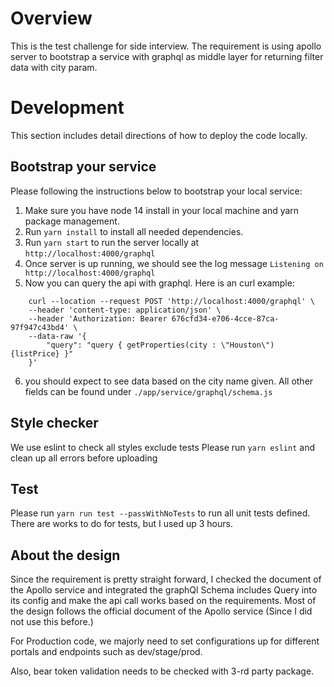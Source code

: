 # Overview
This is the test challenge for side interview. The requirement is using apollo 
server to bootstrap a service with graphql as middle layer for returning filter
data with city param.

# Development
This section includes detail directions of how to deploy the code locally.

## Bootstrap your service
Please following the instructions below to bootstrap your local service:
1. Make sure you have node 14 install in your local machine and yarn package management.
2. Run `yarn install` to install all needed dependencies.
3. Run `yarn start` to run the server locally at `http://localhost:4000/graphql`
4. Once server is up running, we should see the log message `Listening on http://localhost:4000/graphql`
5. Now you can query the api with graphql. Here is an curl example:
```
    curl --location --request POST 'http://localhost:4000/graphql' \
    --header 'content-type: application/json' \
    --header 'Authorization: Bearer 676cfd34-e706-4cce-87ca-97f947c43bd4' \
    --data-raw '{
        "query": "query { getProperties(city : \"Houston\") {listPrice} }"
    }'
```
6. you should expect to see data based on the city name given. All other 
   fields can be found under `./app/service/graphql/schema.js`
   
## Style checker
We use eslint to check all styles exclude tests
Please run `yarn eslint` and clean up all errors before uploading
   
## Test
Please run `yarn run test --passWithNoTests` to run all unit tests defined. There
are works to do for tests, but I used up 3 hours.

## About the design
Since the requirement is pretty straight forward, I checked the document of the
Apollo service and integrated the graphQl Schema includes Query into its config
and make the api call works based on the requirements. Most of the design follows
the official document of the Apollo service (Since I did not use this before.)

For Production code, we majorly need to set configurations up for different portals
and endpoints such as dev/stage/prod.

Also, bear token validation needs to be checked with 3-rd party package.
